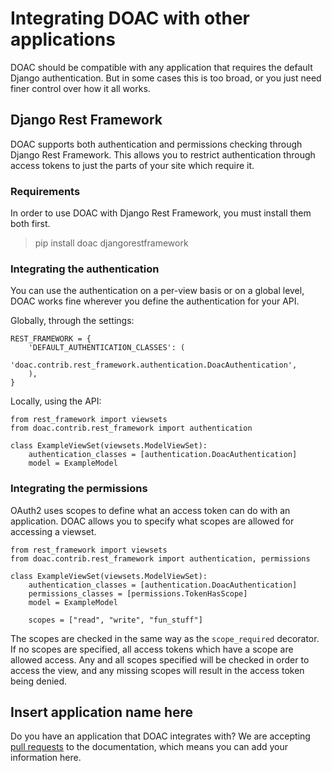 Integrating DOAC with other applications
========================================
DOAC should be compatible with any application that requires the default Django authentication.  But in some cases this is too broad, or you just need finer control over how it all works.

Django Rest Framework
----------------------
DOAC supports both authentication and permissions checking through Django Rest Framework.  This allows you to restrict authentication through access tokens to just the parts of your site which require it.

### Requirements

In order to use DOAC with Django Rest Framework, you must install them both first.

> pip install doac djangorestframework

### Integrating the authentication

You can use the authentication on a per-view basis or on a global level, DOAC works fine wherever you define the authentication for your API.

Globally, through the settings:
```
REST_FRAMEWORK = {
    'DEFAULT_AUTHENTICATION_CLASSES': (
        'doac.contrib.rest_framework.authentication.DoacAuthentication',
    ),
}
```

Locally, using the API:
```
from rest_framework import viewsets
from doac.contrib.rest_framework import authentication

class ExampleViewSet(viewsets.ModelViewSet):
    authentication_classes = [authentication.DoacAuthentication]
    model = ExampleModel
```

### Integrating the permissions

OAuth2 uses scopes to define what an access token can do with an application.  DOAC allows you to specify what scopes are allowed for accessing a viewset.

```
from rest_framework import viewsets
from doac.contrib.rest_framework import authentication, permissions

class ExampleViewSet(viewsets.ModelViewSet):
    authentication_classes = [authentication.DoacAuthentication]
    permissions_classes = [permissions.TokenHasScope]
    model = ExampleModel
    
    scopes = ["read", "write", "fun_stuff"]
```

The scopes are checked in the same way as the `scope_required` decorator.  If no scopes are specified, all access tokens which have a scope are allowed access.  Any and all scopes specified will be checked in order to access the view, and any missing scopes will result in the access token being denied.

Insert application name here
----------------------------
Do you have an application that DOAC integrates with?  We are accepting [pull requests](https://github.com/Rediker-Software/doac) to the documentation, which means you can add your information here.